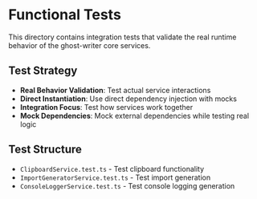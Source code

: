 # Functional Tests

This directory contains integration tests that validate the real runtime behavior of the ghost-writer core services.

## Test Strategy

- **Real Behavior Validation**: Test actual service interactions
- **Direct Instantiation**: Use direct dependency injection with mocks
- **Integration Focus**: Test how services work together
- **Mock Dependencies**: Mock external dependencies while testing real logic

## Test Structure

- `ClipboardService.test.ts` - Test clipboard functionality
- `ImportGeneratorService.test.ts` - Test import generation
- `ConsoleLoggerService.test.ts` - Test console logging generation
